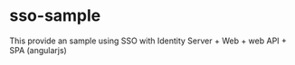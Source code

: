 # sso-sample
This provide an sample using SSO with Identity Server + Web + web API + SPA (angularjs)
